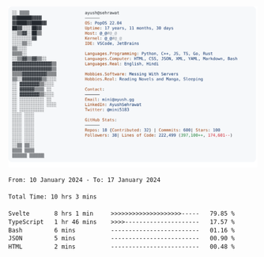 <a href="https://github.com/AyushSehrawat/AyushSehrawat">
  <picture>
    <source media="(prefers-color-scheme: dark)" srcset="https://raw.githubusercontent.com/AyushSehrawat/AyushSehrawat/main/dark_mode.svg">
    <img alt="Andrew Grant's GitHub Profile README" src="https://raw.githubusercontent.com/AyushSehrawat/AyushSehrawat/main/light_mode.svg">
  </picture>
</a>

<!--START_SECTION:waka-->

```txt
From: 10 January 2024 - To: 17 January 2024

Total Time: 10 hrs 3 mins

Svelte       8 hrs 1 min     >>>>>>>>>>>>>>>>>>>>-----   79.85 %
TypeScript   1 hr 46 mins    >>>>---------------------   17.57 %
Bash         6 mins          -------------------------   01.16 %
JSON         5 mins          -------------------------   00.90 %
HTML         2 mins          -------------------------   00.48 %
```

<!--END_SECTION:waka-->
